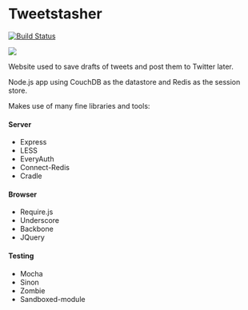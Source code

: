# Tweetstasher

[![Build Status](https://travis-ci.org/BrettBukowski/tweetstasher.svg?branch=master)](https://travis-ci.org/BrettBukowski/tweetstasher)

![](http://i.imgur.com/pEq8evk.png)

Website used to save drafts of tweets and post them to Twitter later.

Node.js app using CouchDB as the datastore and Redis as the session store.

Makes use of many fine libraries and tools:

#### Server

* Express
* LESS
* EveryAuth
* Connect-Redis
* Cradle

#### Browser

* Require.js
* Underscore
* Backbone
* JQuery

#### Testing

* Mocha
* Sinon
* Zombie
* Sandboxed-module
